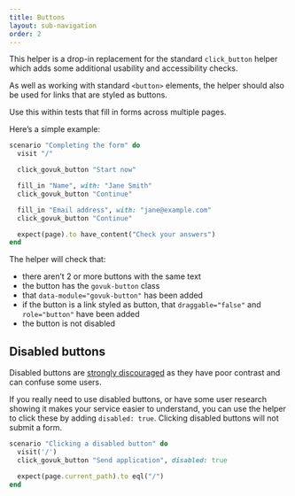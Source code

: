 ```yaml
---
title: Buttons
layout: sub-navigation
order: 2
---
```


This helper is a drop-in replacement for the standard `click_button` helper which adds some additional usability and accessibility checks.

As well as working with standard `<button>` elements, the helper should also be used for links that are styled as buttons.

Use this within tests that fill in forms across multiple pages.

Here’s a simple example:

```ruby
scenario "Completing the form" do
  visit "/"

  click_govuk_button "Start now"

  fill_in "Name", with: "Jane Smith"
  click_govuk_button "Continue"

  fill_in "Email address", with: "jane@example.com"
  click_govuk_button "Continue"

  expect(page).to have_content("Check your answers")
end
```

The helper will check that:

* there aren’t 2 or more buttons with the same text
* the button has the `govuk-button` class
* that `data-module="govuk-button"` has been added
* if the button is a link styled as button, that `draggable="false"` and `role="button"` have been added
* the button is not disabled

## Disabled buttons

Disabled buttons are [strongly discouraged](https://design-system.service.gov.uk/components/button/#disabled-buttons) as they have poor contrast and can confuse some users.

If you really need to use disabled buttons, or have some user research showing it makes your service easier to understand, you can use the helper to click these by adding `disabled: true`. Clicking disabled buttons will not submit a form.

```ruby
scenario "Clicking a disabled button" do
  visit('/')
  click_govuk_button "Send application", disabled: true

  expect(page.current_path).to eql("/")
end
```
